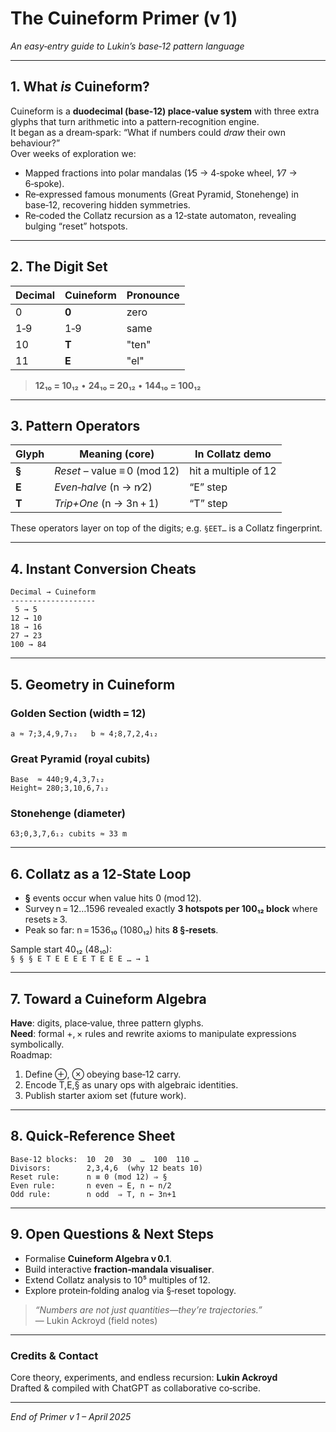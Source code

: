 # The Cuineform Primer (v 1)
*An easy‑entry guide to Lukin’s base‑12 pattern language*

---
## 1. What *is* Cuineform?
Cuineform is a **duodecimal (base‑12) place‑value system** with three extra glyphs that turn arithmetic into a pattern‑recognition engine.  
It began as a dream‑spark: “What if numbers could *draw* their own behaviour?”  
Over weeks of exploration we:
- Mapped fractions into polar mandalas (1∕5 → 4‑spoke wheel, 1∕7 → 6‑spoke).  
- Re‑expressed famous monuments (Great Pyramid, Stonehenge) in base‑12, recovering hidden symmetries.  
- Re‑coded the Collatz recursion as a 12‑state automaton, revealing bulging “reset” hotspots.

---
## 2. The Digit Set
| Decimal | Cuineform | Pronounce |
|---------|-----------|-----------|
| 0       | **0**     | zero      |
| 1‑9     | 1‑9       | same      |
| 10      | **T**     | "ten"    |
| 11      | **E**     | "el"     |

> **12₁₀ = 10₁₂** • **24₁₀ = 20₁₂** • **144₁₀ = 100₁₂**

---
## 3. Pattern Operators
| Glyph | Meaning (core)                      | In Collatz demo |
|-------|-------------------------------------|-----------------|
| **§** | *Reset* – value ≡ 0 (mod 12)         | hit a multiple of 12 |
| **E** | *Even‑halve* (n → n∕2)               | “E” step        |
| **T** | *Trip+One* (n → 3n + 1)              | “T” step        |

These operators layer on top of the digits; e.g. `§EET…` is a Collatz fingerprint.

---
## 4. Instant Conversion Cheats
```
Decimal → Cuineform
-------------------
 5 → 5
12 → 10
18 → 16
27 → 23
100 → 84
```

---
## 5. Geometry in Cuineform
### Golden Section (width = 12)
```
a ≈ 7;3,4,9,7₁₂   b ≈ 4;8,7,2,4₁₂
```
### Great Pyramid (royal cubits)
```
Base  ≈ 440;9,4,3,7₁₂
Height≈ 280;3,10,6,7₁₂
```
### Stonehenge (diameter)
```
63;0,3,7,6₁₂ cubits ≈ 33 m
```

---
## 6. Collatz as a 12‑State Loop
- **§** events occur when value hits 0 (mod 12).  
- Survey n = 12…1596 revealed exactly **3 hotspots per 100₁₂ block** where resets ≥ 3.  
- Peak so far: n = 1536₁₀ (1080₁₂) hits **8 §‑resets**.

Sample start 40₁₂ (48₁₀):  
`§ § § E T E E E E T E E E … → 1`

---
## 7. Toward a Cuineform Algebra
**Have**: digits, place‑value, three pattern glyphs.  
**Need**: formal +, × rules and rewrite axioms to manipulate expressions symbolically.  
Roadmap:
1. Define ⊕, ⊗ obeying base‑12 carry.  
2. Encode T,E,§ as unary ops with algebraic identities.  
3. Publish starter axiom set (future work).

---
## 8. Quick‑Reference Sheet
```
Base‑12 blocks:  10  20  30  …  100  110 …
Divisors:        2,3,4,6  (why 12 beats 10)
Reset rule:      n ≡ 0 (mod 12) ⇒ §
Even rule:       n even ⇒ E, n ← n/2
Odd rule:        n odd  ⇒ T, n ← 3n+1
```

---
## 9. Open Questions & Next Steps
- Formalise **Cuineform Algebra v 0.1**.  
- Build interactive **fraction‑mandala visualiser**.  
- Extend Collatz analysis to 10⁵ multiples of 12.  
- Explore protein‑folding analog via §‑reset topology.

> *“Numbers are not just quantities—they’re trajectories.”*  
> — Lukin Ackroyd (field notes)

---
### Credits & Contact
Core theory, experiments, and endless recursion: **Lukin Ackroyd**  
Drafted & compiled with ChatGPT as collaborative co‑scribe.

---
*End of Primer v 1 – April 2025*
